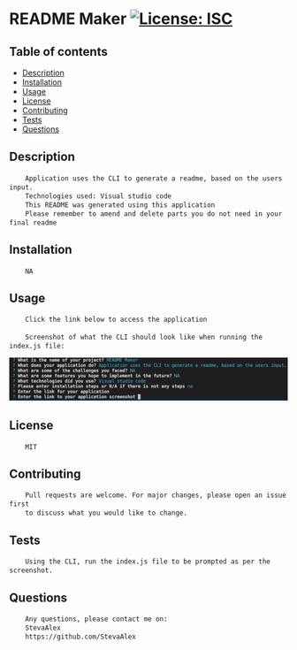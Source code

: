  
# README Maker [![License: ISC](https://img.shields.io/badge/License-ISC-blue.svg)](https://opensource.org/licenses/ISC)

 ## Table of contents

- [Description](#description)
- [Installation](#installation)
- [Usage](#usage)
- [License](#license)
- [Contributing](#contributing)
- [Tests](#tests)
- [Questions](#questions)
        
## Description 

        Application uses the CLI to generate a readme, based on the users input. 
        Technologies used: Visual studio code  
        This README was generated using this application 
        Please remember to amend and delete parts you do not need in your final readme

        
## Installation

        NA
        
        
## Usage 

        Click the link below to access the application

        Screenshot of what the CLI should look like when running the index.js file:
![screenshot of application](/assets/CLIscreenshot.png)
        
## License
        
        MIT
        
## Contributing 

        Pull requests are welcome. For major changes, please open an issue first
        to discuss what you would like to change.
        
## Tests 

        Using the CLI, run the index.js file to be prompted as per the screenshot.
        
## Questions

        Any questions, please contact me on:
        StevaAlex
        https://github.com/StevaAlex
        
        
